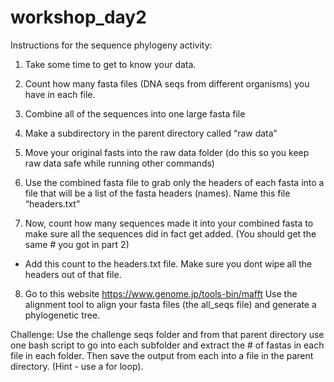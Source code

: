 # workshop_day2

Instructions for the sequence phylogeny activity:

1. Take some time to get to know your data.
	   
2. Count how many fasta files (DNA seqs from different organisms) you have in each file. 

3. Combine all of the sequences into one large fasta file

4. Make a subdirectory in the parent directory called “raw data”

5. Move your original fasts into the raw data folder (do this so you keep raw data safe while running other commands)

6. Use the combined fasta file to grab only the headers of each fasta into a file that will be a list of the fasta headers (names). Name this file “headers.txt”

7. Now, count how many sequences made it into your combined fasta to make sure all the sequences did in fact get added. (You should get the same # you got in part 2) 
- Add this count to the headers.txt file. Make sure you dont wipe all the headers out of that file. 

8. Go to this website https://www.genome.jp/tools-bin/mafft
 Use the alignment tool to align your fasta files (the all_seqs file) and generate a phylogenetic tree. 


Challenge: 
Use the challenge seqs folder and from that parent directory use one bash script to go into each subfolder and extract the # of fastas in each file in each folder. Then save the output from each into a file in the parent directory. (Hint - use a for loop). 

